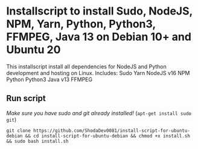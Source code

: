 # Installscript to install Sudo, NodeJS, NPM, Yarn, Python, Python3, FFMPEG, Java 13 on Debian 10+ and Ubuntu 20
This installscript install all dependencies for NodeJS and Python development and hosting on Linux. 
Includes: 
    Sudo
    Yarn
    NodeJS v16
    NPM 
    Python
    Python3
    Java v13
    FFMPEG

## Run script 
*Make sure you have sudo and git already installed!* (``apt-get install sudo git``)

``git clone https://github.com/ShodaDev0081/install-script-for-ubuntu-debian && cd install-script-for-ubuntu-debian && chmod +x install.sh && sudo bash install.sh``
